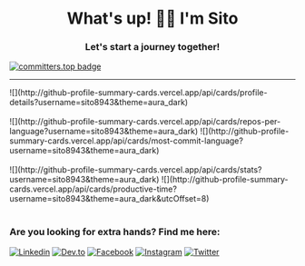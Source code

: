 
<h1 align="center">What's up! 🐱‍👤 I'm Sito</h1>
<h3 align="center">Let's start a journey together!</h3>

[![committers.top badge](https://user-badge.committers.top/cuba/sito8943.svg)](https://user-badge.committers.top/cuba/sito8943)

*************


<div style="display: flex; justify-content: center;">
![](http://github-profile-summary-cards.vercel.app/api/cards/profile-details?username=sito8943&theme=aura_dark) 
</div>

<br>
<div style="display: flex; justify-content: center;" >
![](http://github-profile-summary-cards.vercel.app/api/cards/repos-per-language?username=sito8943&theme=aura_dark) 
![](http://github-profile-summary-cards.vercel.app/api/cards/most-commit-language?username=sito8943&theme=aura_dark) 
</div>

<br>

<div style="display: flex; justify-content: center;">
![](http://github-profile-summary-cards.vercel.app/api/cards/stats?username=sito8943&theme=aura_dark) 
![](http://github-profile-summary-cards.vercel.app/api/cards/productive-time?username=sito8943&theme=aura_dark&utcOffset=8) 
</div>

<br>
 
### Are you looking for extra hands? Find me here:
[![Linkedin](https://img.shields.io/badge/-LinkedIn-0A66C2?style=flat&logo=Linkedin&logoColor=white)](https://www.linkedin.com/in/carlos-andres-89556120b/)
[![Dev.to](https://img.shields.io/badge/Dev.to-0A0A0A?style=flat&logo=dev.to&logoColor=white)](https://dev.to/sitonimbus)
[![Facebook](https://img.shields.io/badge/Facebook-1877F2?style=flat&logo=facebook&logoColor=white)](https://www.facebook.com/carlosandres.moragonzalez.7/)
[![Instagram](https://img.shields.io/badge/Instagram-E4405F?style=flat&logo=instagram&logoColor=white)](https://www.instagram.com/carlosandresmoragonzalez/)
[![Twitter](https://img.shields.io/badge/Twitter-5865F2?style=flat&logo=twitter&logoColor=white)](https://twitter.com/sito8943)

